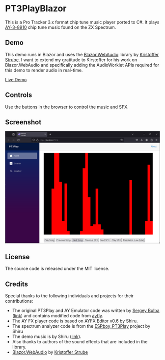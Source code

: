 # PT3PlayBlazor

This is a Pro Tracker 3.x format chip tune music player ported to C#. It plays [AY-3-8910](https://en.wikipedia.org/wiki/General_Instrument_AY-3-8910) chip tune music found on the ZX Spectrum.

## Demo

This demo runs in Blazor and uses the [Blazor.WebAudio](https://github.com/KristofferStrube/Blazor.WebAudio) library by [Kristoffer Strube](https://github.com/KristofferStrube). I want to extend my gratitude to Kirstoffer for his work on Blazor.WebAudio and specifically adding the AudioWorklet APIs required for this demo to render audio in real-time.

[Live Demo](https://baker76.com/apps/pt3play/)

## Controls

Use the buttons in the browser to control the music and SFX.

## Screenshot

![](/images/pt3play.png)

## License

The source code is released under the MIT license.

## Credits

Special thanks to the following individuals and projects for their contributions:

- The original PT3Play and AY Emulator code was written by [Sergey Bulba](mailto:svbulba@gmail.com) ([link](https://bulba.untergrund.net/vortex_e.htm)) and contains modified code from [ayfly](https://github.com/l29ah/ayfly).
- The AY FX player code is based on [AYFX Editor v0.6](https://shiru.untergrund.net/software.shtml) by [Shiru](mailto:shiru@mail.ru).
- The spectrum analyzer code is from the [ESPboy_PT3Play](https://github.com/ESPboy-edu/ESPboy_PT3Play) project by Shiru
- The demo music is by Shiru ([link](https://shiru.untergrund.net/software.shtml)).
- Also thanks to authors of the sound effects that are included in the library.
- [Blazor.WebAudio](https://github.com/KristofferStrube/Blazor.WebAudio) by [Kristoffer Strube](https://github.com/KristofferStrube)

